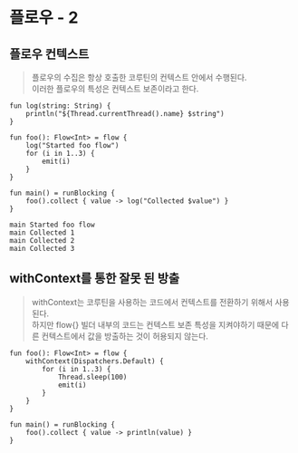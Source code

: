 # 플로우 - 2
## 플로우 컨텍스트
> 플로우의 수집은 항상 호출한 코루틴의 컨텍스트 안에서 수행된다.  
이러한 플로우의 특성은 컨텍스트 보존이라고 한다.

```
fun log(string: String) {
    println("${Thread.currentThread().name} $string")
}

fun foo(): Flow<Int> = flow {
    log("Started foo flow")
    for (i in 1..3) {
        emit(i)
    }
}

fun main() = runBlocking {
    foo().collect { value -> log("Collected $value") }
}

main Started foo flow
main Collected 1
main Collected 2
main Collected 3
```

## withContext를 통한 잘못 된 방출
> withContext는 코루틴을 사용하는 코드에서 컨텍스트를 전환하기 위해서 사용된다.  
하지만 flow{} 빌더 내부의 코드는 컨텍스트 보존 특성을 지켜야하기 때문에 다른 컨텍스트에서 값을 방출하는 것이 허용되지 않는다.

```
fun foo(): Flow<Int> = flow {
    withContext(Dispatchers.Default) {
        for (i in 1..3) {
            Thread.sleep(100)
            emit(i)
        }
    }
}

fun main() = runBlocking {
    foo().collect { value -> println(value) }
}
```
